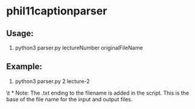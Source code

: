 # phil11captionparser

## Usage:

1. python3 parser.py lectureNumber originalFileName

## Example:

1. python3 parser.py 2 lecture-2

  \t * Note: The .txt ending to the filename is added in the script. This is the base of the file name for the input and output files. 
